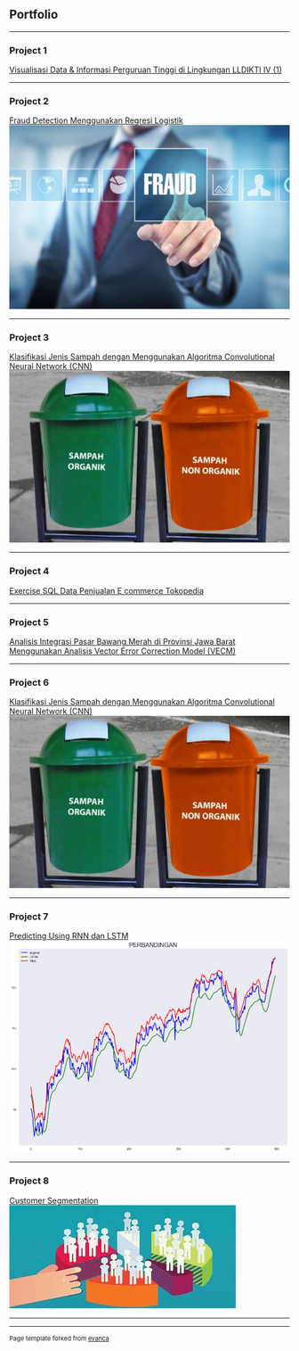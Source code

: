 ## Portfolio

---

### Project 1 

[Visualisasi Data & Informasi Perguruan Tinggi di Lingkungan LLDIKTI IV (1)](https://github.com/rinaraihanazakiya/rinaraihanazakiya.github.io/blob/a6b5afed646f8803af1bc44fdc9c156e2d18e826/Visualisasi%20Data%20%26%20Informasi%20Perguruan%20Tinggi%20di%20Lingkungan%20LLDIKTI%20IV%20(1).pdf)

---

### Project 2

[Fraud Detection Menggunakan Regresi Logistik](https://github.com/rinaraihanazakiya/rinaraihanazakiya.github.io/blob/main/Fraud%20Detection.ipynb)
<img src="images/fraud-detection.jpeg?raw=true"/>

---

### Project 3

[Klasifikasi Jenis Sampah dengan Menggunakan Algoritma Convolutional Neural Network (CNN)](https://github.com/rinaraihanazakiya/rinaraihanazakiya.github.io/blob/main/Klasifikasi_Jenis_Sampah_dengan_Menggunakan_Algoritma_Convolutional_Neural_Network_(CNN).ipynb)
<img src="images/sampah.jfif?raw=true"/>

---

### Project 4

[Exercise SQL Data Penjualan E commerce Tokopedia](https://github.com/rinaraihanazakiya/rinaraihanazakiya.github.io/blob/daa01806b31bcd320a30794311af253363cb4772/Exercise%20SQL%20Data%20Penjualan%20E-commerce%20Tokopedia.pdf)

---

### Project 5

[Analisis Integrasi Pasar Bawang Merah di Provinsi Jawa Barat Menggunakan Analisis Vector Error Correction Model (VECM)](https://github.com/rinaraihanazakiya/rinaraihanazakiya.github.io/blob/main/Analisis%20Integrasi%20Pasar%20Bawang%20Merah%20di%20Provinsi%20Jawa%20Barat.pdf)

---

### Project 6

[Klasifikasi Jenis Sampah dengan Menggunakan Algoritma Convolutional Neural Network (CNN)](https://github.com/rinaraihanazakiya/rinaraihanazakiya.github.io/blob/main/Klasifikasi_Jenis_Sampah_dengan_Menggunakan_Algoritma_Convolutional_Neural_Network_(CNN).ipynb)
<img src="images/sampah.jfif?raw=true"/>

---

### Project 7

[Predicting Using RNN dan LSTM](https://github.com/rinaraihanazakiya/rinaraihanazakiya.github.io/blob/main/Predicting%20using%20RNN%20dan%20LSTM.ipynb)
<img src="images/RNN dan LSTM.png?raw=true"/>

---
### Project 8

[Customer Segmentation](https://github.com/rinaraihanazakiya/rinaraihanazakiya.github.io/blob/main/Customer%20Segmentation.ipynb)
<img src="images/download.jfif?raw=true"/>

---

---
<p style="font-size:11px">Page template forked from <a href="https://github.com/evanca/quick-portfolio">evanca</a></p>
<!-- Remove above link if you don't want to attibute -->
